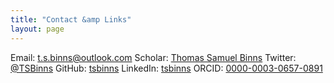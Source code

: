 ```yaml
---
title: "Contact &amp Links"
layout: page
---
```


Email: [t.s.binns@outlook.com](mailto:t.s.binns@outlook.com)
Scholar: [Thomas Samuel Binns](https://scholar.google.co.uk/citations?user=S8yDxUEAAAAJ)
Twitter: [@TSBinns](https://twitter.com/TSBinns)
GitHub: [tsbinns](https://github.com/tsbinns)
LinkedIn: [tsbinns](https://www.linkedin.com/in/tsbinns/)
ORCID: [0000-0003-0657-0891](https://orcid.org/0000-0003-0657-0891)
